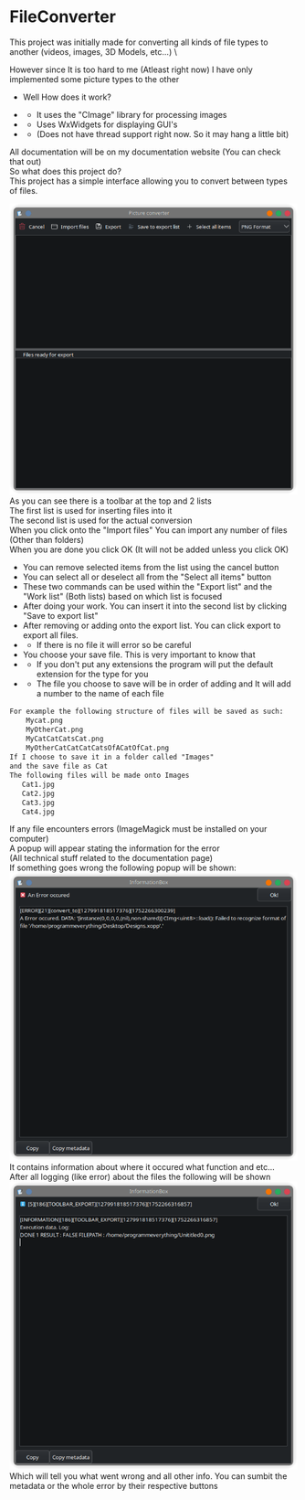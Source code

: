 
# FileConverter

This project was initially made for converting all kinds of file types to another (videos, images, 3D Models, etc...) \

However since It is too hard to me (Atleast right now) I have only implemented some picture types to the other

- Well How does it work?

-  - It uses the "CImage" library for processing images

-  - Uses WxWidgets for displaying GUI's

-  - (Does not have thread support right now. So it may hang a little bit)

All documentation will be on my documentation website (You can check that out) \
So what does this project do? \
This project has a simple interface allowing you to convert between types of files. 

![Screenshot](https://github.com/ProgrammEverything/FileConverter/blob/master/images/screenshot.png)
As you can see there is a toolbar at the top and 2 lists \
The first list is used for inserting files into it \
The second list is used for the actual conversion \
When you click onto the "Import files" You can import any number of files (Other than folders) \
When you are done you click OK (It will not be added unless you click OK)
- You can remove selected items from the list using the cancel button
- You can select all or deselect all from the "Select all items" button
- These two commands can be used within the "Export list" and the "Work list" (Both lists) based on which list is focused
- After doing your work. You can insert it into the second list by clicking "Save to export list" 
- After removing or adding onto the export list. You can click export to export all files.
- - If there is no file it will error so be careful
- You choose your save file. This is very important to know that
- -  If you don't put any extensions the program will put the default extension for the type for you
- - The file you choose to save will be in order of adding and It will add a number to the name of each file
 ```
 For example the following structure of files will be saved as such:
	 Mycat.png
	 MyOtherCat.png
	 MyCatCatCatsCat.png
	 MyOtherCatCatCatCatsOfACatOfCat.png
If I choose to save it in a folder called "Images"
and the save file as Cat
The following files will be made onto Images
	Cat1.jpg
	Cat2.jpg
	Cat3.jpg
	Cat4.jpg
```
If any file encounters errors (ImageMagick must be installed on your computer) \
A popup will appear stating the information for the error \
(All technical stuff related to the documentation page) \
If something goes wrong the following popup will be shown: \
![Error popup](https://github.com/ProgrammEverything/FileConverter/blob/master/images/screenshot_error.png)
It contains information about where it occured what function and etc... \
After all logging (like error) about the files the following will be shown \
![Info popup](https://github.com/ProgrammEverything/FileConverter/blob/master/images/screenshot_info.png)
Which will tell you what went wrong and all other info. You can sumbit the metadata or the whole error by their respective buttons
